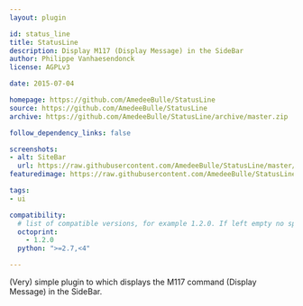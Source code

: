 ```yaml
---
layout: plugin

id: status_line
title: StatusLine
description: Display M117 (Display Message) in the SideBar
author: Philippe Vanhaesendonck
license: AGPLv3

date: 2015-07-04

homepage: https://github.com/AmedeeBulle/StatusLine
source: https://github.com/AmedeeBulle/StatusLine
archive: https://github.com/AmedeeBulle/StatusLine/archive/master.zip

follow_dependency_links: false

screenshots:
- alt: SiteBar
  url: https://raw.githubusercontent.com/AmedeeBulle/StatusLine/master/status_line.png
featuredimage: https://raw.githubusercontent.com/AmedeeBulle/StatusLine/master/status_line.png

tags:
- ui

compatibility:
  # list of compatible versions, for example 1.2.0. If left empty no specific version requirement will be assumed
  octoprint: 
    - 1.2.0
  python: ">=2.7,<4"

---
```


(Very) simple plugin to which displays the M117 command (Display Message) in the SideBar.
